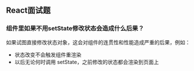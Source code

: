 ## React面试题

### 组件里如果不用setState修改状态会造成什么后果？

如果试图直接修改状态对象，这会对组件的连贯性和性能造成严重的后果，例如：

- 状态改变不会触发组件重渲染
- 以后无论何时调用 setState，之前修改的状态都会渲染到页面上


